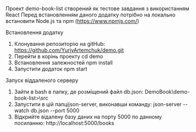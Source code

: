 Проект demo-book-list створений як тестове завдання з використанням React
Перед встановленням даного додатку потрібно на локально встановити Node.js та npm (https://www.npmjs.com/) 

Встановлення додатку
1. Клонування репозиторію на gitHub: https://github.com/YuriyArtemchuk/demo.git
2. Перейти в корінь проекту cd demo  
3. Встановлення залежностей npm install
4. Запустити додаток npm start

Запуск віддаленого серверу
1. Зайти в bash в папку, де розміщений файл db.json:
   DemoBook\demo-book-list>\src
2. Запустити в цій папціjson-server, виконавши команду:
   json-server --watch db.json --port 5000
3. Відкрийте відалену базу даних на порту 5000 по данному посиланню:
   http://localhost:5000/books
   



